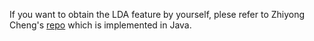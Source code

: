 
If you want to obtain the LDA feature by yourself, plese refer to Zhiyong Cheng's [repo](https://github.com/hustlingchen/A3NCF/tree/master/topic%20model) which is implemented in Java.
